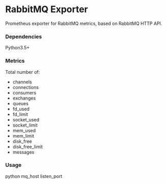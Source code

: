 # RabbitMQ Exporter

Prometheus exporter for RabbitMQ metrics, based on RabbitMQ HTTP API.

### Dependencies

Python3.5+

### Metrics

Total number of:

* channels
* connections
* consumers
* exchanges
* queues
* fd_used
* fd_limit
* socket_used
* socket_limit
* mem_used
* mem_limit
* disk_free
* disk_free_limit
* messages

### Usage

python mq_host listen_port <addr>

